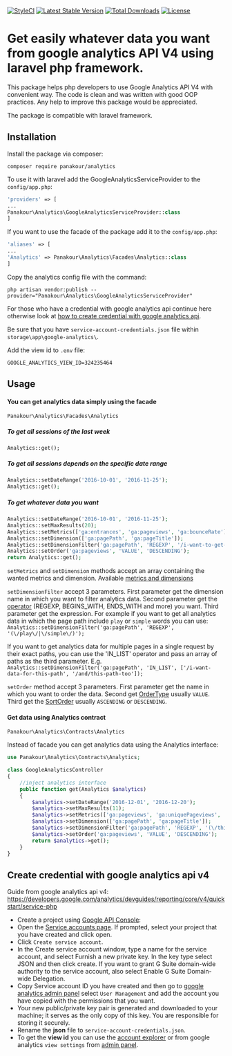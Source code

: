 [![StyleCI](https://styleci.io/repos/77175016/shield?branch=master)](https://styleci.io/repos/77175016)
[![Latest Stable Version](https://poser.pugx.org/panakour/analytics/v/stable)](https://packagist.org/packages/panakour/analytics)
[![Total Downloads](https://poser.pugx.org/panakour/analytics/downloads)](https://packagist.org/packages/panakour/analytics)
[![License](https://poser.pugx.org/panakour/analytics/license)](https://packagist.org/packages/panakour/analytics)

# Get easily whatever data you want from google analytics API V4 using laravel php framework.

This package helps php developers to use Google Analytics API V4 with convenient way. 
The code is clean and was written with good OOP practices.
Any help to improve this package would be appreciated.

The package is compatible with laravel framework.


## Installation

Install the package via composer:
``` shell
composer require panakour/analytics
```
To use it with laravel add the GoogleAnalyticsServiceProvider to the `config/app.php`:
```php
'providers' => [
...
Panakour\Analytics\GoogleAnalyticsServiceProvider::class
]
```

If you want to use the facade of the package add it to the `config/app.php`:
```php
'aliases' => [
...
'Analytics' => Panakour\Analytics\Facades\Analytics::class
]
```
Copy the analytics config file with the command:
``` shell
php artisan vendor:publish --provider="Panakour\Analytics\GoogleAnalyticsServiceProvider"
```
For those who have a credential with google analytics api continue here otherwise look at [how to create credential with google analytics api](#create-credential-with-google-analytics-api-v4).

Be sure that you have `service-account-credentials.json` file within `storage\app\google-analytics\`.

Add the view id to `.env` file: 
```
GOOGLE_ANALYTICS_VIEW_ID=324235464
```

## Usage

#### You can get analytics data simply using the facade 
`Panakour\Analytics\Facades\Analytics`

##### To get all sessions of the last week
`Analytics::get();` 

##### To get all sessions depends on the specific date range
```php
Analytics::setDateRange('2016-10-01', '2016-11-25');
Analytics::get();
```

##### To get whatever data you want

```php
Analytics::setDateRange('2016-10-01', '2016-11-25');
Analytics::setMaxResults(20);
Analytics::setMetrics(['ga:entrances', 'ga:pageviews', 'ga:bounceRate']);
Analytics::setDimension(['ga:pagePath', 'ga:pageTitle']);
Analytics::setDimensionFilter('ga:pagePath', 'REGEXP', '/i-want-to-get-all-data-that-has-this-page-path');
Analytics::setOrder('ga:pageviews', 'VALUE', 'DESCENDING');
return Analytics::get();
```

`setMetrics` and `setDimension` methods accept an array containing the wanted metrics and dimension. Available [metrics and dimensions](https://developers.google.com/analytics/devguides/reporting/core/dimsmets)

`setDimensionFilter` accept 3 parameters. First parameter get the dimension name in which you want to filter analytics data. Second parameter get the [operator](https://developers.google.com/analytics/devguides/reporting/core/v4/rest/v4/reports/batchGet#operator) (REGEXP, BEGINS_WITH, ENDS_WITH and more) you want. Third parameter get the expression. For example if you want to get all analytics data in which the page path include `play` or `simple` words you can use: `Analytics::setDimensionFilter('ga:pagePath', 'REGEXP', '(\/play\/|\/simple\/)');`

If you want to get analytics data for multiple pages in a single request by their exact paths, you can use the 'IN_LIST' operator and pass an array of paths as the third parameter. E.g. 
`Analytics::setDimensionFilter('ga:pagePath', 'IN_LIST', ['/i-want-data-for-this-path', '/and/this-path-too']);`

`setOrder` method accept 3 parameters. First parameter get the name in which you want to order the data. Second get [OrderType](https://developers.google.com/analytics/devguides/reporting/core/v4/rest/v4/reports/batchGet#ordertype) usually `VALUE`. Third get the [SortOrder](https://developers.google.com/analytics/devguides/reporting/core/v4/rest/v4/reports/batchGet#sortorder) usually `ASCENDING` or `DESCENDING`.

#### Get data using Analytics contract 
`Panakour\Analytics\Contracts\Analytics`

Instead of facade you can get analytics data using the Analytics interface:
```php
use Panakour\Analytics\Contracts\Analytics;

class GoogleAnalyticsController
{
    //inject analytics interface
    public function get(Analytics $analytics)
    {
        $analytics->setDateRange('2016-12-01', '2016-12-20');
        $analytics->setMaxResults(11);
        $analytics->setMetrics(['ga:pageviews', 'ga:uniquePageviews', 'ga:avgTimeOnPage', 'ga:entrances', 'ga:bounceRate']);
        $analytics->setDimension(['ga:pagePath', 'ga:pageTitle']);
        $analytics->setDimensionFilter('ga:pagePath', 'REGEXP', '(\/this-value-in-path\/|\/or-this-value-in-path\/)');
        $analytics->setOrder('ga:pageviews', 'VALUE', 'DESCENDING');
        return $analytics->get();
    }
}    
```

## Create credential with google analytics api v4
Guide from google analytics api v4: https://developers.google.com/analytics/devguides/reporting/core/v4/quickstart/service-php
 - Create a project using [Google API Console](https://console.developers.google.com/start/api?id=analyticsreporting.googleapis.com&credential=client_key):
  - Open the [Service accounts page](https://console.developers.google.com/permissions/serviceaccounts). If prompted, select your project that you have created and click open.
 - Click `Create service account`.
 - In the Create service account window, type a name for the service account, and select Furnish a new private key. In the key type select JSON and then click create. If you want to grant G Suite domain-wide authority to the service account, also select Enable G Suite Domain-wide Delegation.
 - Copy Service account ID you have created and then go to [google analytics admin panel](https://analytics.google.com/analytics/web/#management/Settings) select `User Management` and add the account you have copied with the permissions that you want.
 - Your new public/private key pair is generated and downloaded to your machine; it serves as the only copy of this key. You are responsible for storing it securely.
 - Rename the **json** file to `service-account-credentials.json`.
 - To get the **view id** you can use the [account explorer](https://ga-dev-tools.appspot.com/account-explorer/) or from google analytics `view settings` from [admin panel](https://analytics.google.com/analytics/web/#management/Settings).
